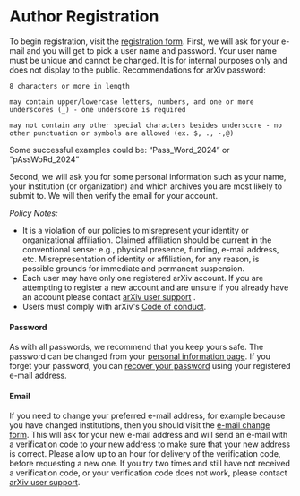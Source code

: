 # Author Registration

To begin registration, visit the [registration form](https://arxiv.org/user/register).
First, we will ask for your e-mail and you will get to pick a user name
and password. Your user name must be unique and cannot be changed. It is for internal purposes only and does not display to the public. 
Recommendations for arXiv password:

    8 characters or more in length

    may contain upper/lowercase letters, numbers, and one or more underscores (_) - one underscore is required

    may not contain any other special characters besides underscore - no other punctuation or symbols are allowed (ex. $, ., -,@)

Some successful examples could be: “Pass_Word_2024” or “pAssWoRd_2024”

Second, we will ask you for some personal information such as your name,
your institution (or organization) and which archives you are most
likely to submit to. We will then verify the email for your account.

*Policy Notes:*

-   It is a violation of our policies to misrepresent your identity or
    organizational affiliation. Claimed affiliation should be current in
    the conventional sense: e.g., physical presence, funding, e-mail
    address, etc. Misrepresentation of identity or affiliation, for any
    reason, is possible grounds for immediate and permanent suspension.
-   Each user may have only one registered arXiv account. If you are
    attempting to register a new account and are unsure if you already
    have an account please contact [arXiv user support](https://arxiv.org/support) .
-   Users must comply with arXiv's [Code of conduct](policies/code_of_conduct.md).

#### Password

As with all passwords, we recommend that you keep yours safe. The
password can be changed from your [personal information page](https://arxiv.org/user/).
If you forget your password, you can [recover your
password](https://arxiv.org/user/lost_password) using your registered e-mail address.

#### <span id="emailchange"></span>Email

If you need to change your preferred e-mail address, for example because
you have changed institutions, then you should visit the [e-mail change
form](https://arxiv.org/auth/email-change-form). This will ask for your new e-mail
address and will send an e-mail with a verification code to your new
address to make sure that your new address is correct. Please allow up to an hour
for delivery of the verification code, before requesting a new one. If you try two
times and still have not received a verification code, or your verification code 
does not work, please contact [arXiv user support](https://arxiv.org/support).
